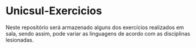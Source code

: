 # Unicsul-Exercicios
Neste repositório será armazenado alguns dos exercícios realizados em sala, sendo assim, pode variar as linguagens de acordo com as disciplinas lesionadas.
